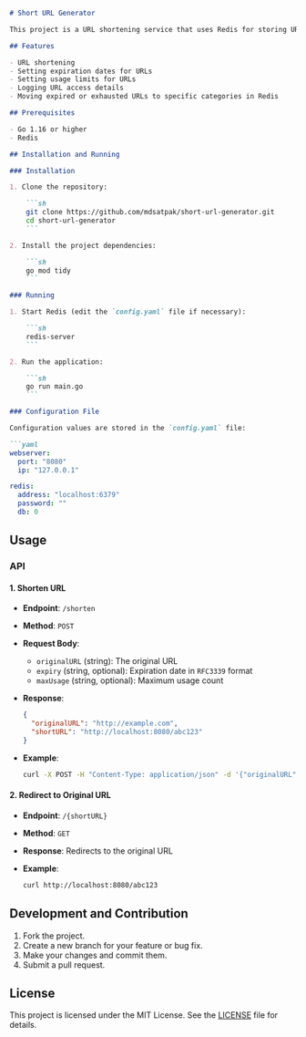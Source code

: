```markdown
# Short URL Generator

This project is a URL shortening service that uses Redis for storing URLs. The service includes logging of URL usage, and supports setting expiration dates and usage limits for each URL.

## Features

- URL shortening
- Setting expiration dates for URLs
- Setting usage limits for URLs
- Logging URL access details
- Moving expired or exhausted URLs to specific categories in Redis

## Prerequisites

- Go 1.16 or higher
- Redis

## Installation and Running

### Installation

1. Clone the repository:

    ```sh
    git clone https://github.com/mdsatpak/short-url-generator.git
    cd short-url-generator
    ```

2. Install the project dependencies:

    ```sh
    go mod tidy
    ```

### Running

1. Start Redis (edit the `config.yaml` file if necessary):

    ```sh
    redis-server
    ```

2. Run the application:

    ```sh
    go run main.go
    ```

### Configuration File

Configuration values are stored in the `config.yaml` file:

```yaml
webserver:
  port: "8080"
  ip: "127.0.0.1"

redis:
  address: "localhost:6379"
  password: ""
  db: 0
```

## Usage

### API

#### 1. Shorten URL

- **Endpoint**: `/shorten`
- **Method**: `POST`
- **Request Body**:

  - `originalURL` (string): The original URL
  - `expiry` (string, optional): Expiration date in `RFC3339` format
  - `maxUsage` (string, optional): Maximum usage count
- **Response**:

  ```json
  {
    "originalURL": "http://example.com",
    "shortURL": "http://localhost:8080/abc123"
  }
  ```
- **Example**:

  ```sh
  curl -X POST -H "Content-Type: application/json" -d '{"originalURL":"http://example.com", "expiry":"2024-12-31T23:59:59Z", "maxUsage":"10"}' http://localhost:8080/shorten
  ```

#### 2. Redirect to Original URL

- **Endpoint**: `/{shortURL}`
- **Method**: `GET`
- **Response**: Redirects to the original URL
- **Example**:

  ```sh
  curl http://localhost:8080/abc123
  ```

## Development and Contribution

1. Fork the project.
2. Create a new branch for your feature or bug fix.
3. Make your changes and commit them.
4. Submit a pull request.

## License

This project is licensed under the MIT License. See the [LICENSE](LICENSE) file for details.
